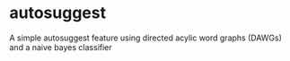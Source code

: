 # autosuggest
A simple autosuggest feature using directed acylic word graphs (DAWGs) and a naive bayes classifier
